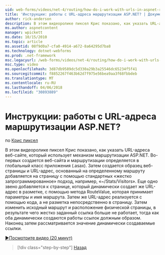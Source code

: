 ```yaml
---
uid: web-forms/videos/net-4/routing/how-do-i-work-with-urls-in-aspnet-routing
title: 'Инструкции: работы с URL-адреса маршрутизации ASP.NET? | Документы Майкрософт'
author: rick-anderson
description: В этом видеоролике пиксел Крис показано, как указать URL-адреса веб-сайте, который использует механизм маршрутизации ASP.NET. Во-первых создается веб-узел и маршрутизации определяется в ГК...
ms.author: aspnetcontent
manager: wpickett
ms.date: 10/15/2010
ms.topic: article
ms.assetid: 08f9d0a7-cfa0-4914-a672-8a64295d7ba8
ms.technology: dotnet-webforms
ms.prod: .net-framework
msc.legacyurl: /web-forms/videos/net-4/routing/how-do-i-work-with-urls-in-aspnet-routing
msc.type: video
ms.openlocfilehash: 3d87db9589dc5d330a29b3a25546dc65234f5f41
ms.sourcegitcommit: f8852267f463b62d7f975e56bea9aa3f68fbbdeb
ms.translationtype: MT
ms.contentlocale: ru-RU
ms.lasthandoff: 04/06/2018
ms.locfileid: "30893889"
---
```

<a name="how-do-i-work-with-urls-in-aspnet-routing"></a>Инструкции: работы с URL-адреса маршрутизации ASP.NET?
====================
по [Крис пиксел](https://twitter.com/chrispels)

В этом видеоролике пиксел Крис показано, как указать URL-адреса веб-сайте, который использует механизм маршрутизации ASP.NET. Во-первых создается веб-сайта и маршрутизации определяется в глобальный класс приложения (.asax). Затем создается образец веб-страницы и URL-адрес, основанный на определенному маршруту добавляется на страницу с помощью стандартных «жестко запрограммированное» подход, например, «~/Stats/Visitors». Еще одно звено добавляется к странице, который динамически создает же URL-адрес в разметке, с помощью метода RouteValue, которая принимает параметры и имя маршрута. Затем же URL-адрес реализуется с помощью кода, а не разметка непосредственно в страницу. Затем изменить исходный маршрут и расположение физической страницы, в результате чего жестко заданный ссылка больше не работает, тогда как оба динамически создаются работы ссылок должным образом. Наконец затем рассматривается значение динамически создаваемые ссылки.

[&#9654;Посмотрите видео (20 минут)](https://channel9.msdn.com/Blogs/ASP-NET-Site-Videos/how-do-i-work-with-urls-in-aspnet-routing)

> [!div class="step-by-step"]
> [Назад](how-do-i-use-routing-with-aspnet-web-forms.md)
